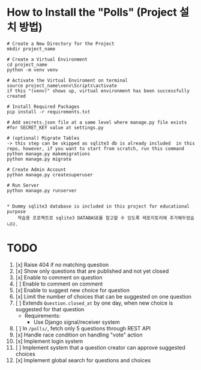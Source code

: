 # How to Install the "Polls" (Project 설치 방법)
```
# Create a New Directory for the Project
mkdir project_name

# Create a Virtual Environment
cd project_name
python -m venv venv

# Activate the Virtual Enviroment on terminal
source project_name\venv\Scripts\activate
if this "(venv)" shows up, virtual environment has been successfully created

# Install Required Packages
pip install -r requirements.txt

# Add secrets.json file at a same level where manage.py file exists
#for SECRET_KEY value at settings.py

# (optional) Migrate Tables
-> this step can be skipped as sqlite3 db is already included  in this repo, however, if you want to start from scratch, run this command
python manage.py makemigrations
python manage.py migrate

# Create Admin Account
python manage.py createsuperuser

# Run Server
python manage.py runserver


* Dummy sqlite3 database is included in this project for educational purpose
	학습용 프로젝트로 sqlite3 DATABASE를 참고할 수 있도록 레포지토리에 추가해두었습니다.
```

# TODO
1.  [x] Raise 404 if no matching question
2.  [x] Show only questions that are published and not yet closed
3.  [x] Enable to comment on question
4.  [ ] Enable to comment on comment
5.  [x] Enable to suggest new choice for question
6.  [x] Limit the number of choices that can be suggested on one question
7.  [ ] Extends `Question.closed_at` by one day, when new choice is suggested for that question
     - Requirements:
         - Use Django signal/receiver system
8.  [ ] In `/polls/`, fetch only 5 questions through REST API
9.  [x] Handle race condition on handling "vote" action
10. [x] Implement login system
11. [ ] Implement system that a question creator can approve suggested choices
12. [x] Implement global search for questions and choices
